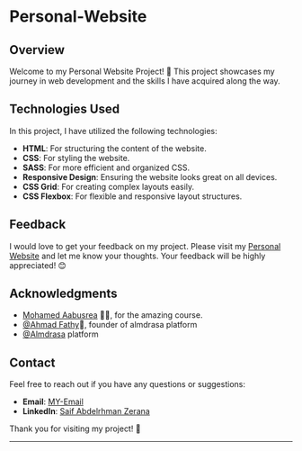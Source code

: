 ﻿# Personal-Website
 
## Overview
Welcome to my Personal Website Project! 🎉 This project showcases my journey in web development and the skills I have acquired along the way. 

## Technologies Used
In this project, I have utilized the following technologies:
- **HTML**: For structuring the content of the website.
- **CSS**: For styling the website.
- **SASS**: For more efficient and organized CSS.
- **Responsive Design**: Ensuring the website looks great on all devices.
- **CSS Grid**: For creating complex layouts easily.
- **CSS Flexbox**: For flexible and responsive layout structures.

## Feedback
I would love to get your feedback on my project. Please visit my [Personal Website](https://saif-zerana.github.io/Personal-Website/) and let me know your thoughts. Your feedback will be highly appreciated! 😊

## Acknowledgments
- [ Mohamed Aabusrea](https://github.com/mohamedabusrea)  👨‍💻, for the amazing course.
- [@Ahmad Fathy](https://github.com/afkhalid)🌟, founder of almdrasa platform
-  [@Almdrasa](https://github.com/Almdrasa) platform

## Contact
Feel free to reach out if you have any questions or suggestions:
- **Email**: [MY-Email](mailto:saifzerana@gmail.com)
- **LinkedIn**: [Saif Abdelrhman Zerana](https://www.linkedin.com/in/saif-zerana/)

Thank you for visiting my project! 🚀

---
